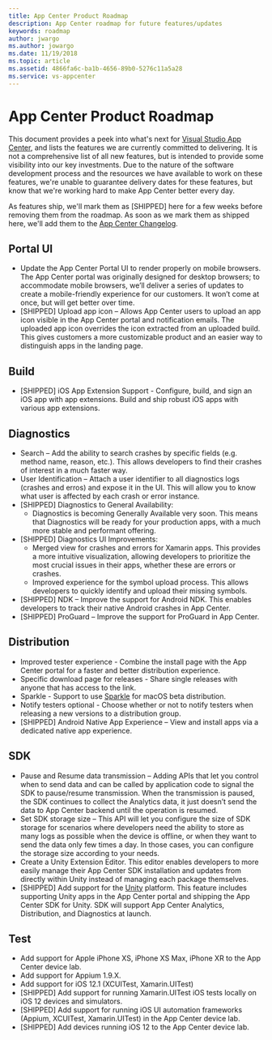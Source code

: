 ```yaml
---
title: App Center Product Roadmap
description: App Center roadmap for future features/updates
keywords: roadmap
author: jwargo
ms.author: jowargo
ms.date: 11/19/2018
ms.topic: article
ms.assetid: 4866fa6c-ba1b-4656-89b0-5276c11a5a28
ms.service: vs-appcenter
---
```


# App Center Product Roadmap

This document provides a peek into what's next for [Visual Studio App Center](https://appcenter.ms), and lists the features we are currently committed to delivering. It is not a comprehensive list of all new features, but is intended to provide some visibility into our key investments. Due to the nature of the software development process and the resources we have available to work on these features, we're unable to guarantee delivery dates for these features, but know that we're working hard to make App Center better every day.

As features ship, we'll mark them as [SHIPPED] here for a few weeks before removing them from the roadmap. As soon as we mark them as shipped here, we'll add them to the [App Center Changelog](~/general/changelog.md).

## Portal UI

* Update the App Center Portal UI to render properly on mobile browsers. The App Center portal was originally designed for desktop browsers; to accommodate mobile browsers, we’ll deliver a series of updates to create a mobile-friendly experience for our customers. It won’t come at once, but will get better over time.
* [SHIPPED] Upload app icon – Allows App Center users to upload an app icon visible in the App Center portal and notification emails. The uploaded app icon overrides the icon extracted from an uploaded build. This gives customers a more customizable product and an easier way to distinguish apps in the landing page.

## Build

* [SHIPPED] iOS App Extension Support - Configure, build, and sign an iOS app with app extensions. Build and ship robust iOS apps with various app extensions.

## Diagnostics

* Search – Add the ability to search crashes by specific fields (e.g. method name, reason, etc.). This allows developers to find their crashes of interest in a much faster way.
* User Identification – Attach a user identifier to all diagnostics logs (crashes and erros) and expose it in the UI. This will allow you to know what user is affected by each crash or error instance.
* [SHIPPED] Diagnostics to General Availability:
  + Diagnostics is becoming Generally Available very soon. This means that Diagnostics will be ready for your production apps, with a much more stable and performant offering.
* [SHIPPED] Diagnostics UI Improvements:
  + Merged view for crashes and errors for Xamarin apps. This provides a more intuitive visualization, allowing developers to prioritize the most crucial issues in their apps, whether these are errors or crashes. 
  + Improved experience for the symbol upload process. This allows developers to quickly identify and upload their missing symbols.
* [SHIPPED] NDK – Improve the support for Android NDK. This enables developers to track their native Android crashes in App Center.
* [SHIPPED] ProGuard – Improve the support for ProGuard in App Center.

## Distribution

* Improved tester experience - Combine the install page with the App Center portal for a faster and better distribution experience.
* Specific download page for releases - Share single releases with anyone that has access to the link.
* Sparkle - Support to use [Sparkle](https://sparkle-project.org) for macOS beta distribution.
* Notify testers optional - Choose whether or not to notify testers when releasing a new versions to a distribution group.
* [SHIPPED] Android Native App Experience – View and install apps via a dedicated native app experience.

## SDK

* Pause and Resume data transmission – Adding APIs that let you control when to send data and can be called by application code to signal the SDK to pause/resume transmission. When the transmission is paused, the SDK continues to collect the Analytics data, it just doesn’t send the data to App Center backend until the operation is resumed.
* Set SDK storage size – This API will let you configure the size of SDK storage for scenarios where developers need the ability to store as many logs as possible when the device is offline, or when they want to send the data only few times a day. In those cases, you can configure the storage size according to your needs.
* Create a Unity Extension Editor. This editor enables developers to more easily manage their App Center SDK installation and updates from directly within Unity instead of managing each package themselves.
* [SHIPPED] Add support for the [Unity](https://unity3d.com/) platform. This feature includes supporting Unity apps in the App Center portal and shipping the App Center SDK for Unity.  SDK will support App Center Analytics, Distribution, and Diagnostics at launch.

## Test

* Add support for Apple iPhone XS, iPhone XS Max, iPhone XR to the App Center device lab.
* Add support for Appium 1.9.X.
* Add support for iOS 12.1 (XCUITest, Xamarin.UITest)
* [SHIPPED] Add support for running Xamarin.UITest iOS tests locally on iOS 12 devices and simulators.
* [SHIPPED] Add support for running iOS UI automation frameworks (Appium, XCUITest, Xamarin.UITest) in the App Center device lab.
* [SHIPPED] Add devices running iOS 12 to the App Center device lab.
